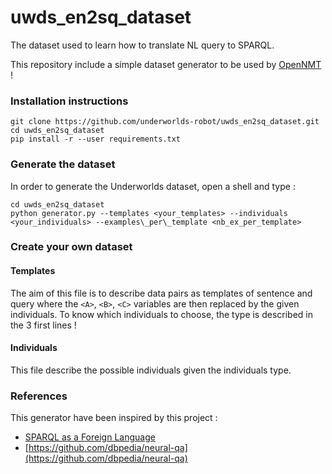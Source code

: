 # uwds_en2sq_dataset

The dataset used to learn how to translate NL query to SPARQL.

This repository include a simple dataset generator to be used by [OpenNMT](http://opennmt.net/OpenNMT-tf/index.html) !

### Installation instructions

```shell
git clone https://github.com/underworlds-robot/uwds_en2sq_dataset.git
cd uwds_en2sq_dataset
pip install -r --user requirements.txt
```

### Generate the dataset

In order to generate the Underworlds dataset, open a shell and type :
```shell
cd uwds_en2sq_dataset
python generator.py --templates <your_templates> --individuals <your_individuals> --examples\_per\_template <nb_ex_per_template>
```

### Create your own dataset

#### Templates

The aim of this file is to describe data pairs as templates of sentence and query where the `<A>`, `<B>`, `<C>` variables are then replaced by the given individuals.
To know which individuals to choose, the type is described in the 3 first lines !

#### Individuals

This file describe the possible individuals given the individuals type.

### References

This generator have been inspired by this project :
* [SPARQL as a Foreign Language](https://arxiv.org/abs/1708.07624)
* [https://github.com/dbpedia/neural-qa](https://github.com/dbpedia/neural-qa)